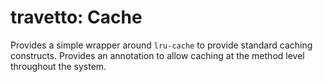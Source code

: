 travetto: Cache
===

Provides a simple wrapper around `lru-cache` to provide standard caching constructs.  Provides an annotation
to allow caching at the method level throughout the system.
